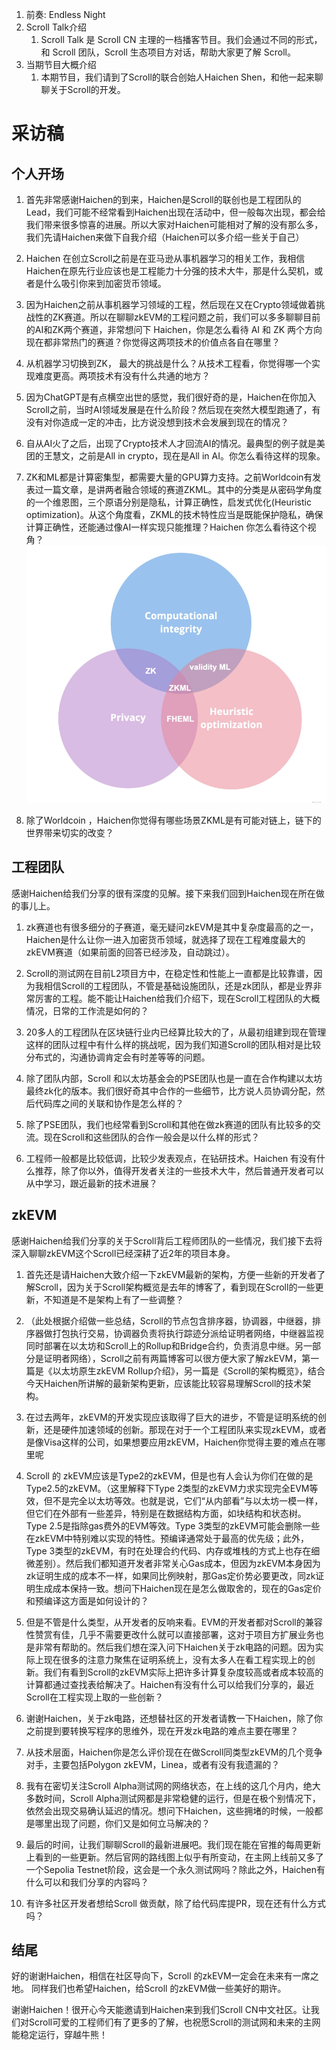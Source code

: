 1. 前奏: Endless Night
2. Scroll Talk介绍
	1. Scroll Talk 是 Scroll CN 主理的一档播客节目。我们会通过不同的形式，和 Scroll 团队，Scroll 生态项目方对话，帮助大家更了解 Scroll。
3. 当期节目大概介绍
	1. 本期节目，我们请到了Scroll的联合创始人Haichen Shen，和他一起来聊聊关于Scroll的开发。


# 采访稿

## 个人开场
1. 首先非常感谢Haichen的到来，Haichen是Scroll的联创也是工程团队的Lead，我们可能不经常看到Haichen出现在活动中，但一般每次出现，都会给我们带来很多惊喜的进展。所以大家对Haichen可能相对了解的没有那么多，我们先请Haichen来做下自我介绍（Haichen可以多介绍一些关于自己）

	

2. Haichen 在创立Scroll之前是在亚马逊从事机器学习的相关工作，我相信Haichen在原先行业应该也是工程能力十分强的技术大牛，那是什么契机，或者是什么吸引你来到加密货币领域。

	

3. 因为Haichen之前从事机器学习领域的工程，然后现在又在Crypto领域做着挑战性的ZK赛道。所以在聊聊zkEVM的工程问题之前，我们可以多多聊聊目前的AI和ZK两个赛道，非常想问下 Haichen，你是怎么看待 AI 和 ZK 两个方向现在都非常热门的赛道？你觉得这两项技术的价值点各自在哪里？

	

4. 从机器学习切换到ZK， 最大的挑战是什么？从技术工程看，你觉得哪一个实现难度更高。两项技术有没有什么共通的地方？

	

5. 因为ChatGPT是有点横空出世的感觉，我们很好奇的是，Haichen在你加入Scroll之前，当时AI领域发展是在什么阶段？然后现在突然大模型跑通了，有没有对你造成一定的冲击，比方说没想到技术会发展到现在的情况？

	

6. 自从AI火了之后，出现了Crypto技术人才回流AI的情况。最典型的例子就是美团的王慧文，之前是All in crypto，现在是All in AI。你怎么看待这样的现象。

	

7. ZK和ML都是计算密集型，都需要大量的GPU算力支持。之前Worldcoin有发表过一篇文章，是讲两者融合领域的赛道ZKML。其中的分类是从密码学角度的一个维恩图，三个原语分别是隐私，计算正确性，启发式优化(Heuristic optimization)。从这个角度看，ZKML的技术特性应当是既能保护隐私，确保计算正确性，还能通过像AI一样实现只能推理？Haichen 你怎么看待这个视角？
  ![](img/talk3-zkml.png)

8. 除了Worldcoin ，Haichen你觉得有哪些场景ZKML是有可能对链上，链下的世界带来切实的改变？

	

## 工程团队

感谢Haichen给我们分享的很有深度的见解。接下来我们回到Haichen现在所在做的事儿上。

1. zk赛道也有很多细分的子赛道，毫无疑问zkEVM是其中复杂度最高的之一，Haichen是什么让你一进入加密货币领域，就选择了现在工程难度最大的zkEVM赛道（如果前面的回答已经涉及，自动跳过）。

	

1. Scroll的测试网在目前L2项目方中，在稳定性和性能上一直都是比较靠谱，因为我相信Scroll的工程团队，不管是基础设施团队，还是zk团队，都是业界非常厉害的工程。能不能让Haichen给我们介绍下，现在Scroll工程团队的大概情况，日常的工作流是如何的？

	

1. 20多人的工程团队在区块链行业内已经算比较大的了，从最初组建到现在管理这样的团队过程中有什么样的挑战呢，因为我们知道Scroll的团队相对是比较分布式的，沟通协调肯定会有时差等等的问题。

	

1. 除了团队内部，Scroll 和以太坊基金会的PSE团队也是一直在合作构建以太坊最终zk化的版本。我们很好奇其中合作的一些细节，比方说人员协调分配，然后代码库之间的关联和协作是怎么样的？

	

1. 除了PSE团队，我们也经常看到Scroll和其他在做zk赛道的团队有比较多的交流。现在Scroll和这些团队的合作一般会是以什么样的形式？

	

1. 工程师一般都是比较低调，比较少发表观点，在钻研技术。Haichen 有没有什么推荐，除了你以外，值得开发者关注的一些技术大牛，然后普通开发者可以从中学习，跟近最新的技术进展？

	

## zkEVM

感谢Haichen给我们分享的关于Scroll背后工程师团队的一些情况，我们接下去将深入聊聊zkEVM这个Scroll已经深耕了近2年的项目本身。

1. 首先还是请Haichen大致介绍一下zkEVM最新的架构，方便一些新的开发者了解Scroll，因为关于Scroll架构概览是去年的博客了，看到现在Scroll的一些更新，不知道是不是架构上有了一些调整？

	

2. （此处根据介绍做一些总结，Scroll的节点包含排序器，协调器，中继器，排序器做打包执行交易，协调器负责将执行踪迹分派给证明者网络，中继器监视同时部署在以太坊和Scroll上的Rollup和Bridge合约，负责消息中继。另一部分是证明者网络），Scroll之前有两篇博客可以很方便大家了解zkEVM，第一篇是《以太坊原生zkEVM Rollup介绍》，另一篇是《Scroll的架构概览》，结合今天Haichen所讲解的最新架构更新，应该能比较容易理解Scroll的技术架构。

	

3. 在过去两年，zkEVM的开发实现应该取得了巨大的进步，不管是证明系统的创新，还是硬件加速领域的创新。那现在对于一个工程团队来实现zkEVM，或者是像Visa这样的公司，如果想要应用zkEVM，Haichen你觉得主要的难点在哪里呢

	

4. Scroll 的 zkEVM应该是Type2的zkEVM，但是也有人会认为你们在做的是Type2.5的zkEVM。（这里解释下Type 2类型的zkEVM力求实现完全EVM等效，但不是完全以太坊等效。也就是说，它们“从内部看”与以太坊一模一样，但它们在外部有一些差异，特别是在数据结构方面，如块结构和状态树。Type 2.5是指除gas费外的EVM等效。Type 3类型的zkEVM可能会删除一些在zkEVM中特别难以实现的特性。预编译通常处于最高的优先级；此外，Type 3类型的zkEVM，有时在处理合约代码、内存或堆栈的方式上也存在细微差别）。然后我们都知道开发者非常关心Gas成本，但因为zkEVM本身因为zk证明生成的成本不一样，如果同比例映射，那Gas定价势必要更改，同zk证明生成成本保持一致。想问下Haichen现在是怎么做取舍的，现在的Gas定价和预编译这方面是如何设计的？

	

5. 但是不管是什么类型，从开发者的反响来看。EVM的开发者都对Scroll的兼容性赞赏有佳，几乎不需要更改什么就可以直接部署，这对于项目方扩展业务也是非常有帮助的。然后我们想在深入问下Haichen关于zk电路的问题。因为实际上现在很多的注意力聚焦在证明系统上，没有太多人在看工程实现上的创新。我们有看到Scroll的zkEVM实际上把许多计算复杂度较高或者成本较高的计算都通过查找表给解决了。Haichen有没有什么可以给我们分享的，最近Scroll在工程实现上取的一些创新？

	

6. 谢谢Haichen，关于zk电路，还想替社区的开发者请教一下Haichen，除了你之前提到要转换写程序的思维外，现在开发zk电路的难点主要在哪里？

	

7. 从技术层面，Haichen你是怎么评价现在在做Scroll同类型zkEVM的几个竞争对手，主要包括Polygon zkEVM，Linea，或者有没有我遗漏的？

	

8. 我有在密切关注Scroll Alpha测试网的网络状态，在上线的这几个月内，绝大多数时间，Scroll Alpha测试网都是非常稳健的运行，但是在极个别情况下，依然会出现交易确认延迟的情况。想问下Haichen，这些拥堵的时候，一般都是哪里出现了问题，你们又是如何立马解决的？

	

9. 最后的时间，让我们聊聊Scroll的最新进展吧。我们现在能在官推的每周更新上看到的一些更新。然后官网的路线图上似乎有所变动，在主网上线前又多了一个Sepolia Testnet阶段，这会是一个永久测试网吗？除此之外，Haichen有什么可以和我们分享的内容吗？

	

10. 有许多社区开发者想给Scroll 做贡献，除了给代码库提PR，现在还有什么方式吗？



## 结尾

好的谢谢Haichen，相信在社区导向下，Scroll 的zkEVM一定会在未来有一席之地。
同样我们也希望Haichen，给Scroll 的zkEVM做一些美好的期许。



谢谢Haichen！很开心今天能邀请到Haichen来到我们Scroll CN中文社区。让我们对Scroll可爱的工程师们有了更多的了解，也祝愿Scroll的测试网和未来的主网能稳定运行，穿越牛熊！